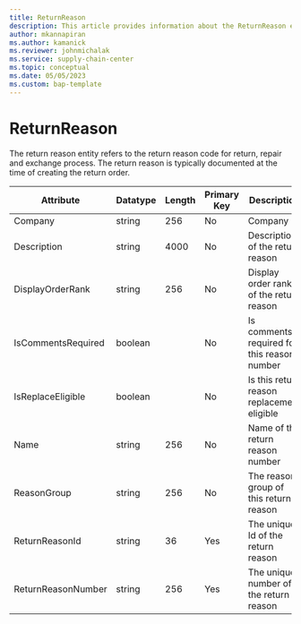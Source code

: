 ```yaml
---
title: ReturnReason
description: This article provides information about the ReturnReason entity.
author: mkannapiran
ms.author: kamanick
ms.reviewer: johnmichalak
ms.service: supply-chain-center
ms.topic: conceptual
ms.date: 05/05/2023
ms.custom: bap-template
---
```


# **ReturnReason**

The return reason entity refers to the return reason code for return, repair and exchange process. The return reason is typically documented at the time of creating the return order.


|	Attribute	|	Datatype	|	Length	|	Primary Key	|	Description	|
|---------------|--------|------|----------|-----------|
|	Company	|	string	|	256	|	No	|	Company	|
|	Description	|	string	|	4000	|	No	|	Description of the return reason	|
|	DisplayOrderRank	|	string	|	256	|	No	|	Display order rank of the return reason	|
|	IsCommentsRequired	|	boolean	|		|	No	|	Is comments required for this reason number	|
|	IsReplaceEligible	|	boolean	|		|	No	|	Is this return reason replacement eligible	|
|	Name	|	string	|	256	|	No	|	Name of the return reason number	|
|	ReasonGroup	|	string	|	256	|	No	|	The reason group of this return reason 	|
|	ReturnReasonId	|	string	|	36	|	Yes	|	The unique Id of the return reason 	|
|	ReturnReasonNumber	|	string	|	256	|	Yes	|	The unique number of the return reason 	|
